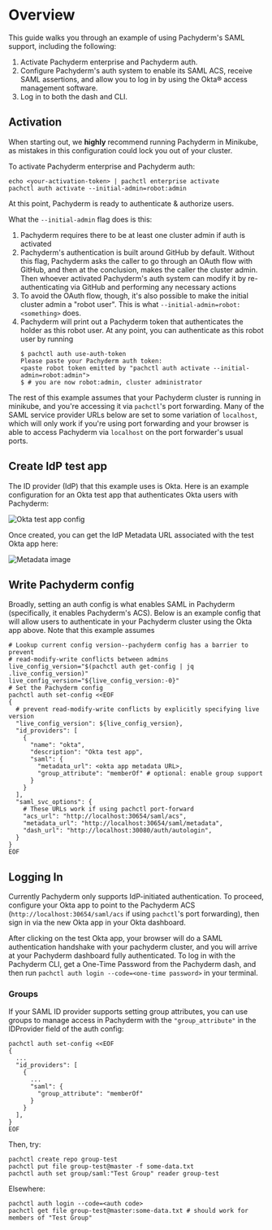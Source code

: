 # Overview

This guide walks you through an example of using Pachyderm's SAML support, including the
following:

1. Activate Pachyderm enterprise and Pachyderm auth.
2. Configure Pachyderm's auth system to enable its SAML ACS, receive SAML
   assertions, and allow you to log in by using the Okta® access management
   software.
3. Log in to both the dash and CLI.

## Activation

When starting out, we **highly** recommend running Pachyderm in Minikube, as
mistakes in this configuration could lock you out of your cluster.

To activate Pachyderm enterprise and Pachyderm auth:

```
echo <your-activation-token> | pachctl enterprise activate
pachctl auth activate --initial-admin=robot:admin
```

At this point, Pachyderm is ready to authenticate & authorize users.

What the `--initial-admin` flag does is this:
1. Pachyderm requires there to be at least one cluster admin if auth is
   activated
2. Pachyderm's authentication is built around GitHub by default. Without this
   flag, Pachyderm asks the caller to go through an OAuth flow with GitHub, and
   then at the conclusion, makes the caller the cluster admin. Then whoever
   activated Pachyderm's auth system can modify it by re-authenticating via
   GitHub and performing any necessary actions
3. To avoid the OAuth flow, though, it's also possible to make the initial
   cluster admin a "robot user". This is what
   `--initial-admin=robot:<something>` does.
4. Pachyderm will print out a Pachyderm token that authenticates the holder as
   this robot user. At any point, you can authenticate as this robot user by
   running
   ```
   $ pachctl auth use-auth-token
   Please paste your Pachyderm auth token:
   <paste robot token emitted by "pachctl auth activate --initial-admin=robot:admin">
   $ # you are now robot:admin, cluster administrator
   ```

The rest of this example assumes that your Pachyderm cluster is running in
minikube, and you're accessing it via `pachctl`'s port forwarding. Many of the
SAML service provider URLs below are set to some variation of `localhost`,
which will only work if you're using port forwarding and your browser is able
to access Pachyderm via `localhost` on the port forwarder's usual ports.

## Create IdP test app
The ID provider (IdP) that this example uses is Okta. Here is an example
configuration for an Okta test app that authenticates Okta users
with Pachyderm:

![Okta test app config](https://raw.githubusercontent.com/pachyderm/pachyderm/handle_requests_crewjam/doc/auth/okta_form.png)

Once created, you can get the IdP Metadata URL associated with the test Okta
app here:

![Metadata image](https://raw.githubusercontent.com/pachyderm/pachyderm/handle_requests_crewjam/doc/auth/IdPMetadata_highlight.png)

## Write Pachyderm config
Broadly, setting an auth config is what enables SAML in Pachyderm
(specifically, it enables Pachyderm's ACS). Below is an example config that will
allow users to authenticate in your Pachyderm cluster using the Okta app above.
Note that this example assumes

```
# Lookup current config version--pachyderm config has a barrier to prevent
# read-modify-write conflicts between admins
live_config_version="$(pachctl auth get-config | jq .live_config_version)"
live_config_version="${live_config_version:-0}"
# Set the Pachyderm config
pachctl auth set-config <<EOF
{
  # prevent read-modify-write conflicts by explicitly specifying live version
  "live_config_version": ${live_config_version},
  "id_providers": [
    {
      "name": "okta",
      "description": "Okta test app",
      "saml": {
        "metadata_url": <okta app metadata URL>,
        "group_attribute": "memberOf" # optional: enable group support
      }
    }
  ],
  "saml_svc_options": {
    # These URLs work if using pachctl port-forward
    "acs_url": "http://localhost:30654/saml/acs",
    "metadata_url": "http://localhost:30654/saml/metadata",
    "dash_url": "http://localhost:30080/auth/autologin",
  }
}
EOF
```

## Logging In
Currently Pachyderm only supports IdP-initiated authentication. To proceed,
configure your Okta app to point to the Pachyderm ACS
(`http://localhost:30654/saml/acs` if using `pachctl`'s port forwarding), then
sign in via the new Okta app in your Okta dashboard.

After clicking on the test Okta app, your browser will do a SAML authentication
handshake with your pachyderm cluster, and you will arrive at your Pachyderm
dashboard fully authenticated. To log in with the Pachyderm CLI, get a One-Time
Password from the Pachyderm dash, and then run `pachctl auth login
--code=<one-time password>` in your terminal.

### Groups
If your SAML ID provider supports setting group attributes, you can use groups to manage access in Pachyderm with the `"group_attribute"` in the IDProvider field of the auth config:
```
pachctl auth set-config <<EOF
{
  ...
  "id_providers": [
    {
      ...
      "saml": {
        "group_attribute": "memberOf"
      }
    }
  ],
}
EOF
```
Then, try:
```
pachctl create repo group-test
pachctl put file group-test@master -f some-data.txt
pachctl auth set group/saml:"Test Group" reader group-test
```
Elsewhere:
```
pachctl auth login --code=<auth code>
pachctl get file group-test@master:some-data.txt # should work for members of "Test Group"
```


